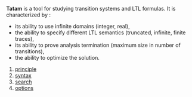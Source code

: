 **Tatam** is a tool for studying transition systems and LTL formulas. It is characterized by :
- its ability to use infinite domains (integer, real),
- the ability to specify different LTL semantics (truncated, infinite, finite traces),
- its ability to prove analysis termination (maximum size in number of transitions),
- the ability to optimize the solution.

1. [principle](principle.md)
2. [syntax](syntax.md)
3. [search](search.md)
4. [options](options.md)